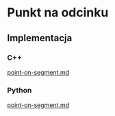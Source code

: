 # Punkt na odcinku

## Implementacja

### C++


[point-on-segment.md](../../programming/c++/algorithms/2d-geometry/point-on-segment.md)


### Python


[point-on-segment.md](../../programming/python/algorithms/2d-geometry/point-on-segment.md)

